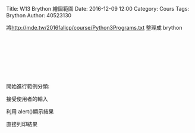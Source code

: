 Title: W13 Brython 繪圖範圍
Date: 2016-12-09 12:00
Category: Cours
Tags: Brython
Author: 40523130

將<a href="http://mde.tw/2016fallcp/course/Python3Programs.txt">http://mde.tw/2016fallcp/course/Python3Programs.txt</a> 整理成  brython

<!-- PELICAN_END_SUMMARY -->

<!-- 導入 Brython 標準程式庫 -->

<script type="text/javascript" 
    src="https://cdn.rawgit.com/brython-dev/brython/master/www/src/brython_dist.js">
</script>

<!-- 啟動 Brython -->
<script>
window.onload=function(){
brython(1);
}
</script>

<!-- 以下實際利用  Brython 畫圖 -->
<div id="container"></div>
<script type="text/python3">
from browser import document as doc
from browser import html
container = doc['container']
mystring = ""
num = input("請輸入重複執行次數")
#for i in range(1, 11):
for i in range(1,int(num)+1):
    mystring +=str(i) + ": hello mde"+ html.BR()
container <= mystring
</script>

<pre class="brush: python">
<div id="container"></div>
<script type="text/python3">
from browser import document as doc
from browser import html
container = doc['container']
mystring = ""
num = input("請輸入重複執行次數")
#for i in range(1, 11):
for i in range(1,int(num)+1):
    mystring +=str(i) + ": hello mde"+ html.BR()
container <= mystring
</script>
</pre>


<div id="container"></div>
<script type="text/python3">
from browser import document as doc
from browser import html
container = doc['container']
mystring = ""
cdegree = input("請輸入攝氏溫度")
fdegree = float(cdegree)*9/5 + 32
output_string = "攝氏" + str(cdegree) + "度=華氏" + str(fdegree) + "度"
container <= output_string
</script>

<pre class="brush: python">
<div id="container"></div>
<script type="text/python3">
from browser import document as doc
from browser import html
container = doc['container']
mystring = ""
cdegree = input("請輸入攝氏溫度")
fdegree = float(cdegree)*9/5 + 32
output_string = "攝氏" + str(cdegree) + "度=華氏" + str(fdegree) + "度"
container <= output_string
</script>
</pre>


開始進行範例分類:

接受使用者的輸入

利用 alert()顯示結果

直接列印結果
